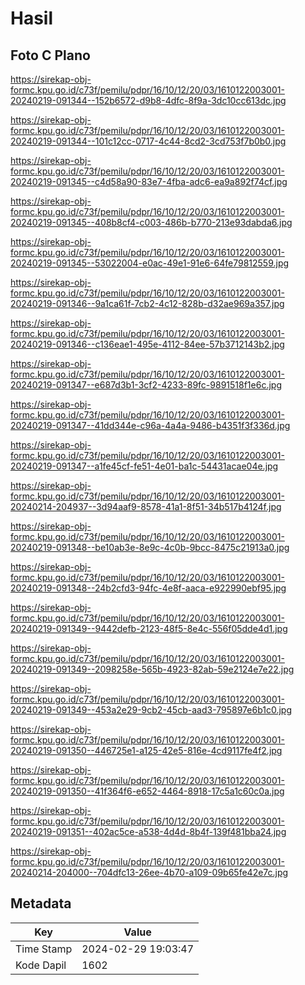 # Hasil

## Foto C Plano

https://sirekap-obj-formc.kpu.go.id/c73f/pemilu/pdpr/16/10/12/20/03/1610122003001-20240219-091344--152b6572-d9b8-4dfc-8f9a-3dc10cc613dc.jpg

https://sirekap-obj-formc.kpu.go.id/c73f/pemilu/pdpr/16/10/12/20/03/1610122003001-20240219-091344--101c12cc-0717-4c44-8cd2-3cd753f7b0b0.jpg

https://sirekap-obj-formc.kpu.go.id/c73f/pemilu/pdpr/16/10/12/20/03/1610122003001-20240219-091345--c4d58a90-83e7-4fba-adc6-ea9a892f74cf.jpg

https://sirekap-obj-formc.kpu.go.id/c73f/pemilu/pdpr/16/10/12/20/03/1610122003001-20240219-091345--408b8cf4-c003-486b-b770-213e93dabda6.jpg

https://sirekap-obj-formc.kpu.go.id/c73f/pemilu/pdpr/16/10/12/20/03/1610122003001-20240219-091345--53022004-e0ac-49e1-91e6-64fe79812559.jpg

https://sirekap-obj-formc.kpu.go.id/c73f/pemilu/pdpr/16/10/12/20/03/1610122003001-20240219-091346--9a1ca61f-7cb2-4c12-828b-d32ae969a357.jpg

https://sirekap-obj-formc.kpu.go.id/c73f/pemilu/pdpr/16/10/12/20/03/1610122003001-20240219-091346--c136eae1-495e-4112-84ee-57b3712143b2.jpg

https://sirekap-obj-formc.kpu.go.id/c73f/pemilu/pdpr/16/10/12/20/03/1610122003001-20240219-091347--e687d3b1-3cf2-4233-89fc-9891518f1e6c.jpg

https://sirekap-obj-formc.kpu.go.id/c73f/pemilu/pdpr/16/10/12/20/03/1610122003001-20240219-091347--41dd344e-c96a-4a4a-9486-b4351f3f336d.jpg

https://sirekap-obj-formc.kpu.go.id/c73f/pemilu/pdpr/16/10/12/20/03/1610122003001-20240219-091347--a1fe45cf-fe51-4e01-ba1c-54431acae04e.jpg

https://sirekap-obj-formc.kpu.go.id/c73f/pemilu/pdpr/16/10/12/20/03/1610122003001-20240214-204937--3d94aaf9-8578-41a1-8f51-34b517b4124f.jpg

https://sirekap-obj-formc.kpu.go.id/c73f/pemilu/pdpr/16/10/12/20/03/1610122003001-20240219-091348--be10ab3e-8e9c-4c0b-9bcc-8475c21913a0.jpg

https://sirekap-obj-formc.kpu.go.id/c73f/pemilu/pdpr/16/10/12/20/03/1610122003001-20240219-091348--24b2cfd3-94fc-4e8f-aaca-e922990ebf95.jpg

https://sirekap-obj-formc.kpu.go.id/c73f/pemilu/pdpr/16/10/12/20/03/1610122003001-20240219-091349--9442defb-2123-48f5-8e4c-556f05dde4d1.jpg

https://sirekap-obj-formc.kpu.go.id/c73f/pemilu/pdpr/16/10/12/20/03/1610122003001-20240219-091349--2098258e-565b-4923-82ab-59e2124e7e22.jpg

https://sirekap-obj-formc.kpu.go.id/c73f/pemilu/pdpr/16/10/12/20/03/1610122003001-20240219-091349--453a2e29-9cb2-45cb-aad3-795897e6b1c0.jpg

https://sirekap-obj-formc.kpu.go.id/c73f/pemilu/pdpr/16/10/12/20/03/1610122003001-20240219-091350--446725e1-a125-42e5-816e-4cd9117fe4f2.jpg

https://sirekap-obj-formc.kpu.go.id/c73f/pemilu/pdpr/16/10/12/20/03/1610122003001-20240219-091350--41f364f6-e652-4464-8918-17c5a1c60c0a.jpg

https://sirekap-obj-formc.kpu.go.id/c73f/pemilu/pdpr/16/10/12/20/03/1610122003001-20240219-091351--402ac5ce-a538-4d4d-8b4f-139f481bba24.jpg

https://sirekap-obj-formc.kpu.go.id/c73f/pemilu/pdpr/16/10/12/20/03/1610122003001-20240214-204000--704dfc13-26ee-4b70-a109-09b65fe42e7c.jpg


## Metadata

| Key        | Value               |
| ---------- | ------------------- |
| Time Stamp | 2024-02-29 19:03:47 |
| Kode Dapil | 1602                |



